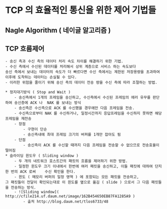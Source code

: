 # TCP 의 효율적인 통신을 위한 제어 기법들

## Nagle Algorithm ( 네이글 알고리즘 )

## TCP 흐름제어
	- 송신 측과 수신 측의 데이터 처리 속도 차이를 해결하기 위한 기법.
    - 수신 측에서 수신된 데이터를 처리해서 상위 계층으로 서비스 하는 속도보다 
	송신 측에서 보내는 데이터의 속도가 더 빠르다면 수신 측에서는 제한된 저장용량을 초과하여 
	이후에 도착하는 데이터는 손실될 수 있다.
    - 이러한 위험을 줄이기 위해 송신 측의 데이터 전송 량을 수신 측에 따라 조절하는 방법.

    * 정지대기방식 ( Stop and Wait )
        - 송신측에서 1개의 프레임을 송신하고, 수신측에서 수신된 프레임의 에러 유무를 판단하여 송신층에 ACK 나  NAK 를 보내는 방식
        - 송신측은 수신측으로 ACK 를 수신했을 경우에만 다음 프레임을 전송.
        - 수신측으로부터 NAK 를 수신하거나, 일정시간까지 응답프레임을 수신하지 못하면 해당 프레임을 재전송
        - 장점
            - 구현이 단순
            - 송신측내에 최대 프레임 크기의 버퍼를 1개만 잡아도 됨
        - 단점
            - 송신측이 ACK 를 수신할 때까지 다음 프레임을 전송할 수 없으므로 전송효율이 떨어짐
    * 슬라이딩 윈도우 ( Sliding window )
        - 두 개의 네트워크 호스트간의 패킷의 흐름을 제어하기 위한 방법.
        - 일정한 윈도우 크기 이내에서 한번에 여러 패킷을 송신하고, 이들 패킷에 대하여 단지 한 번의 ACK 로써    수신 확인을 한다.
        - 윈도 ( 메모리 버퍼의 일정 영역 ) 에 포함되는 모든 패킷을 전송하고,
    그 패킷들이 전달이 확인되는대로 이 윈도를 옆으로 옮김 ( slide ) 으로서 그 다음 패킷들을 전송하는 방식.
        - ![Sliding window]( http://cfile214.uf.daum.net/image/162B454650EB87FA1285A9 )
            - 출처 http://blog.daum.net/tlos6733/48

